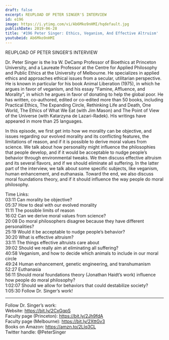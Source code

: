 ```yaml
---
draft: false
excerpt: REUPLOAD OF PETER SINGER'S INTERVIEW
id: e196
image: https://i.ytimg.com/vi/Ab6Mko9nHMI/hqdefault.jpg
publishDate: 2019-06-28
title: '#196 Peter Singer: Ethics, Veganism, And Effective Altruism'
youtubeid: Ab6Mko9nHMI
---
```

REUPLOAD OF PETER SINGER'S INTERVIEW


Dr. Peter Singer is the Ira W. DeCamp Professor of Bioethics at Princeton University, and a Laureate Professor at the Centre for Applied Philosophy and Public Ethics at the University of Melbourne. He specializes in applied ethics and approaches ethical issues from a secular, utilitarian perspective. He is known in particular for his book Animal Liberation (1975), in which he argues in favor of veganism, and his essay "Famine, Affluence, and Morality", in which he argues in favor of donating to help the global poor. He has written, co-authored, edited or co-edited more than 50 books, including Practical Ethics, The Expanding Circle, Rethinking Life and Death, One World, The Ethics of What We Eat (with Jim Mason) and The Point of View of the Universe (with Katarzyna de Lazari-Radek). His writings have appeared in more than 25 languages.

In this episode, we first get into how we morality can be objective, and issues regarding our evolved morality and its conflicting features, the limitations of reason, and if it is possible to derive moral values from science. We talk about how personality might influence the philosophies that people develop, and if it would be acceptable to nudge people’s behavior through environmental tweaks. We then discuss effective altruism and its several flavors, and if we should eliminate all suffering. In the latter part of the interview, we talk about some specific subjects, like veganism, human enhancement, and euthanasia. Toward the end, we also discuss moral foundations theory, and if it should influence the way people do moral philosophy.

Time Links:  
03:11  Can morality be objective?  
05:37  How to deal with our evolved morality  
11:11  The possible limits of reason                                
16:02  Can we derive moral values from science?  
20:08  Do moral philosophers disagree because they have different personalities?  
25:19  Would it be acceptable to nudge people’s behavior?  
30:20  What is effective altruism?  
33:11  The things effective altruists care about  
39:02  Should we really aim at eliminating all suffering?  
40:58  Veganism, and how to decide which animals to include in our moral circle  
49:24  Human enhancement, genetic engineering, and transhumanism  
52:27  Euthanasia  
56:11  Should moral foundations theory (Jonathan Haidt’s work) influence how people do moral philosophy?  
1:02:07  Should we allow for behaviors that could destabilize society?  
1:05:30  Follow Dr. Singer’s work!

---

Follow Dr. Singer’s work:  
Website: https://bit.ly/2CxGqpS  
Faculty page (Princeton): https://bit.ly/2Jh9fdA  
Faculty page (Melbourne): https://bit.ly/2XttGv3  
Books on Amazon: https://amzn.to/2Llq3CL  
Twitter handle: @PeterSinger
